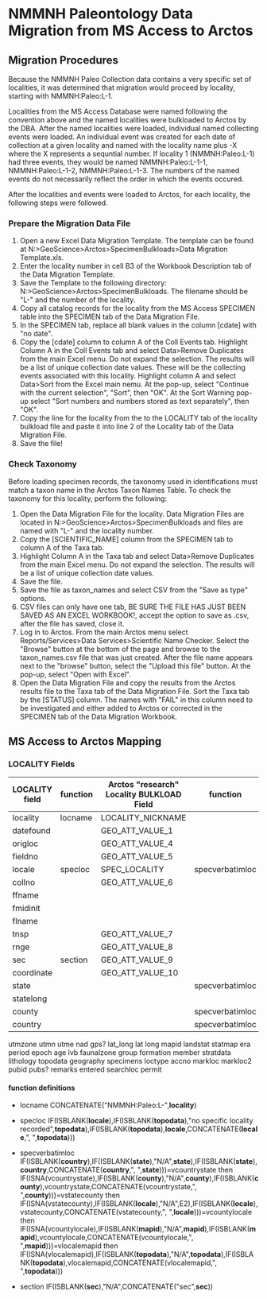 # NMMNH Paleontology Data Migration from MS Access to Arctos

## Migration Procedures

Because the NMMNH Paleo Collection data contains a very specific set of localities, it was determined that migration would proceed by locality, starting with NMMNH:Paleo:L-1. 

Localities from the MS Access Database were named following the convention above and the named localities were bulkloaded to Arctos by the DBA. After the named localities were loaded, individual named collecting events were loaded. An individual event was created for each date of collection at a given locality and named with the locality name plus -X where the X represents a sequntial number. If locality 1 (NMMNH:Paleo:L-1) had three events, they would be named NMMNH:Paleo:L-1-1, NMMNH:Paleo:L-1-2, NMMNH:Paleo:L-1-3. The numbers of the named events do not necessarily reflect the order in which the events occured.

After the localities and events were loaded to Arctos, for each locality, the following steps were followed.

### Prepare the Migration Data File
 1. Open a new Excel Data Migration Template. The template can be found at N:>GeoScience>Arctos>SpecimenBulkloads>Data Migration Template.xls.  
 2. Enter the locality number in cell B3 of the Workbook Description tab of the Data Migration Template.  
 3. Save the Template to the following directory: N:>GeoScience>Arctos>SpecimenBulkloads. The filename should be "L-" and the number of the locality.  
 4. Copy all catalog records for the locality from the MS Access SPECIMEN table into the SPECIMEN tab of the Data Migration File.  
 5. In the SPECIMEN tab, replace all blank values in the column [cdate] with "no date".  
 6. Copy the [cdate] column to column A of the Coll Events tab. Highlight Column A in the Coll Events tab and select Data>Remove Duplicates from the main Excel menu. Do not expand the selection. The results will be a list of unique collection date values. These will be the collecting events associated with this locality. Highlight column A and select Data>Sort from the Excel main nemu. At the pop-up, select "Continue with the current selection", "Sort", then "OK". At the Sort Warning pop-up select "Sort numbers and numbers stored as text separately", then "OK".  
 7. Copy the line for the locality from the to the LOCALITY tab of the locality bulkload file and paste it into line 2 of the Locality tab of the Data Migration File.  
 8. Save the file!  

### Check Taxonomy

Before loading specimen records, the taxonomy used in identifications must match a taxon name in the Arctos Taxon Names Table. To check the taxonomy for this locality, perform the following:

 1. Open the Data Migration File for the locality. Data Migration Files are located in N:>GeoScience>Arctos>SpecimenBulkloads and files are named with "L-" and the locality number.  
 2. Copy the [SCIENTIFIC_NAME] column from the SPECIMEN tab to column A of the Taxa tab.  
 3. Highlight Column A in the Taxa tab and select Data>Remove Duplicates from the main Excel menu. Do not expand the selection. The results will be a list of unique collection date values.  
 4. Save the file.
 5. Save the file as taxon_names and select CSV from the "Save as type" options.  
 6. CSV files can only have one tab, BE SURE THE FILE HAS JUST BEEN SAVED AS AN EXCEL WORKBOOK!, accept the option to save as .csv, after the file has saved, close it.  
 7. Log in to Arctos. From the main Arctos menu select Reports/Services>Data Services>Scientific Name Checker. Select the "Browse" button at the bottom of the page and browse to the taxon_names.csv file that was just created. After the file name appears next to the "browse" button, select the "Upload this file" button. At the pop-up, select "Open with Excel".  
 8. Open the Data Migration File and copy the results from the Arctos results file to the Taxa tab of the Data Migration File. Sort the Taxa tab by the [STATUS] column. The names with "FAIL" in this column need to be investigated and either added to Arctos or corrected in the SPECIMEN tab of the Data Migration Workbook.


## MS Access to Arctos Mapping

### LOCALITY Fields

LOCALITY field | function | Arctos "research" Locality BULKLOAD Field | function | Arctos "research" Collecting Event Bulkload Field
--- | --- | --- | --- | ---
locality|locname|LOCALITY_NICKNAME| | 
datefound| |GEO_ATT_VALUE_1| | 
origloc| |GEO_ATT_VALUE_4| | 
fieldno| |GEO_ATT_VALUE_5| | 
locale|specloc|SPEC_LOCALITY|specverbatimloc|VERBATIM_LOCALITY
collno| |GEO_ATT_VALUE_6| | 
ffname| | | | 
fmidinit| | | | 
flname| | | | 
tnsp| |GEO_ATT_VALUE_7| | 
rnge| |GEO_ATT_VALUE_8| | 
sec|section|GEO_ATT_VALUE_9| | 
coordinate| |GEO_ATT_VALUE_10| | 
state| | |specverbatimloc|VERBATIM_LOCALITY
statelong| | | |  
county| | |specverbatimloc|VERBATIM_LOCALITY
country| | |specverbatimloc|VERBATIM_LOCALITY
utmzone
utmn
utme
nad
gps?
lat_long
lat
long
mapid
landstat
statmap
era
period
epoch
age
lvb
faunalzone
group
formation
member
stratdata
lithology
topodata
geography
specimens
loctype
accno
markloc
markloc2
pubid
pubs?
remarks
entered
searchloc
permit


#### function definitions

* locname
CONCATENATE("NMMNH:Paleo:L-",**locality**) 

* specloc
IF(ISBLANK(**locale**),IF(ISBLANK(**topodata**),"no specific locality recorded",**topodata**),IF(ISBLANK(**topodata**),**locale**,CONCATENATE(**locale**,", ",**topodata**))) 

* specverbatimloc  
IF(ISBLANK(**country**),IF(ISBLANK(**state**),"N/A",**state**),IF(ISBLANK(**state**),**country**,CONCATENATE(**country**,", ",**state**)))=vcountrystate then IF(ISNA(vcountrystate),IF(ISBLANK(**county**),"N/A",**county**),IF(ISBLANK(**county**),vcountrystate,CONCATENATE(vcountrystate,", ",**county**)))=vstatecounty then IF(ISNA(vstatecounty),IF(ISBLANK(**locale**),"N/A",E2),IF(ISBLANK(**locale**),vstatecounty,CONCATENATE(vstatecounty,", ",**locale**)))=vcountylocale then IF(ISNA(vcountylocale),IF(ISBLANK(**mapid**),"N/A",**mapid**),IF(ISBLANK(**mapid**),vcountylocale,CONCATENATE(vcountylocale,", ",**mapid**)))=vlocalemapid then IF(ISNA(vlocalemapid),IF(ISBLANK(**topodata**),"N/A",**topodata**),IF(ISBLANK(**topodata**),vlocalemapid,CONCATENATE(vlocalemapid,", ",**topodata**))) 

* section
IF(ISBLANK(**sec**),"N/A",CONCATENATE("sec",**sec**))
